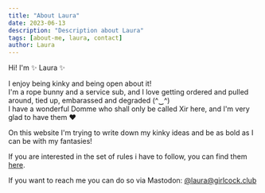 ```yaml
---
title: "About Laura"
date: 2023-06-13
description: "Description about Laura"
tags: [about-me, laura, contact]
author: Laura
---
```


Hi! I'm ✨ Laura ✨

I enjoy being kinky and being open about it!  
I'm a rope bunny and a service sub, and I love getting ordered and pulled around, tied up, embarassed and degraded (^‿^)  
I have a wonderful Domme who shall only be called Xir here, and I'm very glad to have them ♥️

On this website I'm trying to write down my kinky ideas and be as bold as I can be with my fantasies!

If you are interested in the set of rules i have to follow, you can find them [here](/rules/).

If you want to reach me you can do so via Mastodon: <a rel="me" href="https://girlcock.club/@laura">@laura@girlcock.club</a>
